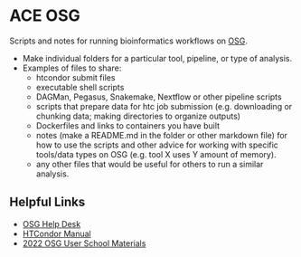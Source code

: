 # ACE OSG 
Scripts and notes for running bioinformatics workflows on [OSG](https://osg-htc.org/).

- Make individual folders for a particular tool, pipeline, or type of analysis.  
- Examples of files to share:
  - htcondor submit files
  - executable shell scripts
  - DAGMan, Pegasus, Snakemake, Nextflow or other pipeline scripts
  - scripts that prepare data for htc job submission (e.g. downloading or chunking data; making directories to organize outputs)
  - Dockerfiles and links to containers you have built
  - notes (make a README.md in the folder or other markdown file) for how to use the scripts and other advice for working with specific tools/data types on OSG (e.g. tool X uses Y amount of memory).
  - any other files that would be useful for others to run a similar analysis.

## Helpful Links
- [OSG Help Desk](https://support.opensciencegrid.org/support/home)
- [HTCondor Manual](https://htcondor.readthedocs.io/en/latest/)
- [2022 OSG User School Materials](https://osg-htc.org/user-school-2022/materials/)
